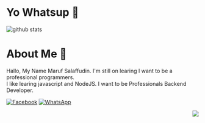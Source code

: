 # Yo Whatsup 👋

![github stats](https://github-readme-stats.vercel.app/api?username=MARUF274&show_icons=true)

# About Me :tada:

Hallo, My Name Maruf Salaffudin. I'm still on learing I want to be a professional programmers.
<br>
I like learing javascript and NodeJS. I want to be Professionals Backend Developer.

[![Facebook](https://cdn4.iconfinder.com/data/icons/social-media-2210/24/Instagram-24.png)](https://www.instagram.com/theresonly1winner/)
[![WhatsApp](https://cdn3.iconfinder.com/data/icons/social-media-chamfered-corner/154/whatsapp-24.png)](https://wa.me/6285868444976)

<img src="https://komarev.com/ghpvc/?username=MARUF274&color=red&style=flat-square" align="right" />
